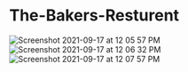# The-Bakers-Resturent
![Screenshot 2021-09-17 at 12 05 57 PM](https://user-images.githubusercontent.com/76033808/133740454-80652a30-d7cc-4ec3-b2a9-4207caa125ae.png)
![Screenshot 2021-09-17 at 12 06 32 PM](https://user-images.githubusercontent.com/76033808/133740486-36bb1fc0-f1bc-42f5-9f92-6a0c6eca22d8.png)
![Screenshot 2021-09-17 at 12 07 57 PM](https://user-images.githubusercontent.com/76033808/133740489-568959fa-bcb6-429b-b35a-0c4017a3219d.png)
